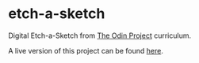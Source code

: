 # etch-a-sketch

Digital Etch-a-Sketch from [The Odin Project](https://www.theodinproject.com/courses/foundations/lessons/etch-a-sketch-project) curriculum.

A live version of this project can be found [here](https://nbirne.github.io/etch-a-sketch/).